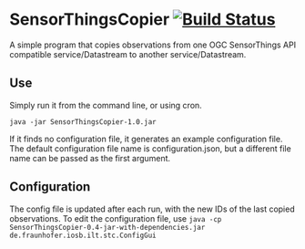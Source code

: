 # SensorThingsCopier [![Build Status](https://api.travis-ci.com/FraunhoferIOSB/SensorThingsCopier.svg?branch=master)](https://travis-ci.com/FraunhoferIOSB/SensorThingsCopier)
A simple program that copies observations from one OGC SensorThings API compatible
service/Datastream to another service/Datastream.

## Use
Simply run it from the command line, or using cron.

`java -jar SensorThingsCopier-1.0.jar`

If it finds no configuration file, it generates an example configuration file.
The default configuration file name is configuration.json, but a different file
name can be passed as the first argument.

## Configuration
The config file is updated after each run, with the new IDs of the last copied observations.
To edit the configuration file, use
`java -cp SensorThingsCopier-0.4-jar-with-dependencies.jar de.fraunhofer.iosb.ilt.stc.ConfigGui`
